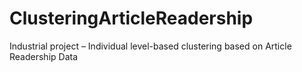 # ClusteringArticleReadership
Industrial project – Individual level-based clustering based on Article Readership Data
